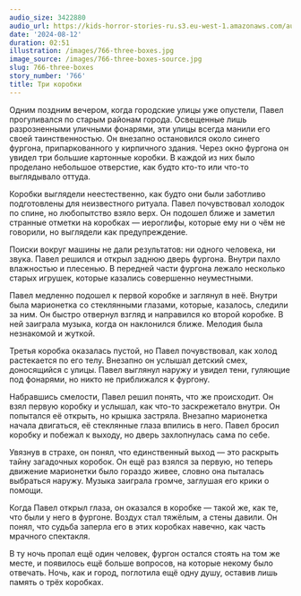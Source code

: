 ```yaml
---
audio_size: 3422880
audio_url: https://kids-horror-stories-ru.s3.eu-west-1.amazonaws.com/audio/766-three-boxes.mp3
date: '2024-08-12'
duration: 02:51
illustration: /images/766-three-boxes.jpg
image_source: /images/766-three-boxes-source.jpg
slug: 766-three-boxes
story_number: '766'
title: Три коробки
---
```


Одним поздним вечером, когда городские улицы уже опустели, Павел прогуливался по старым районам города. Освещенные лишь разрозненными уличными фонарями, эти улицы всегда манили его своей таинственностью. Он внезапно остановился около синего фургона, припаркованного у кирпичного здания. Через окно фургона он увидел три большие картонные коробки. В каждой из них было проделано небольшое отверстие, как будто кто-то или что-то выглядывало оттуда.

Коробки выглядели неестественно, как будто они были заботливо подготовлены для неизвестного ритуала. Павел почувствовал холодок по спине, но любопытство взяло верх. Он подошел ближе и заметил странные отметки на коробках — иероглифы, которые ему ни о чём не говорили, но выглядели как предупреждение.

Поиски вокруг машины не дали результатов: ни одного человека, ни звука. Павел решился и открыл заднюю дверь фургона. Внутри пахло влажностью и плесенью. В передней части фургона лежало несколько старых игрушек, которые казались совершенно неуместными.

Павел медленно подошел к первой коробке и заглянул в неё. Внутри была марионетка со стеклянными глазами, которые, казалось, следили за ним. Он быстро отвернул взгляд и направился ко второй коробке. В ней заиграла музыка, когда он наклонился ближе. Мелодия была незнакомой и жуткой.

Третья коробка оказалась пустой, но Павел почувствовал, как холод растекается по его телу. Внезапно он услышал детский смех, доносящийся с улицы. Павел выглянул наружу и увидел тени, гуляющие под фонарями, но никто не приближался к фургону.

Набравшись смелости, Павел решил понять, что же происходит. Он взял первую коробку и услышал, как что-то заскрежетало внутри. Он попытался её открыть, но крышка застряла. Внезапно марионетка начала двигаться, её стеклянные глаза впились в него. Павел бросил коробку и побежал к выходу, но дверь захлопнулась сама по себе.

Увязнув в страхе, он понял, что единственный выход — это раскрыть тайну загадочных коробок. Он ещё раз взялся за первую, но теперь движение марионетки было гораздо живее, словно она пыталась выбраться наружу. Музыка заиграла громче, заглушая его крики о помощи.

Когда Павел открыл глаза, он оказался в коробке — такой же, как те, что были у него в фургоне. Воздух стал тяжёлым, а стены давили. Он понял, что судьба заперла его в этих коробках навечно, как часть мрачного спектакля.

В ту ночь пропал ещё один человек, фургон остался стоять на том же месте, и появилось ещё больше вопросов, на которые некому было отвечать. Ночь, как и город, поглотила ещё одну душу, оставив лишь память о трёх коробках.
